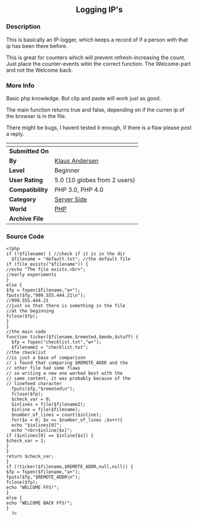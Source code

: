 ﻿<div align="center">

## Logging IP's


</div>

### Description

This is basically an IP-logger, which keeps a record of if a person with that ip has been there before.

This is great for counters which will prevent refresh-increasing the count. Just place the counter-events witin the correct function. The Welcome-part and not the Welcome back.
 
### More Info
 
Basic php knowledge. But clip and paste will work just as good.

The main function returns true and false, depending on if the curren ip of the browser is in the file.

There might be bugs, I havent tested it enough, if there is a flaw please post a reply.


<span>             |<span>
---                |---
**Submitted On**   |
**By**             |[Klaus Andersen](https://github.com/Planet-Source-Code/PSCIndex/blob/master/ByAuthor/klaus-andersen.md)
**Level**          |Beginner
**User Rating**    |5.0 (10 globes from 2 users)
**Compatibility**  |PHP 3\.0, PHP 4\.0
**Category**       |[Server Side](https://github.com/Planet-Source-Code/PSCIndex/blob/master/ByCategory/server-side__8-31.md)
**World**          |[PHP](https://github.com/Planet-Source-Code/PSCIndex/blob/master/ByWorld/php.md)
**Archive File**   |[](https://github.com/Planet-Source-Code/klaus-andersen-logging-ip-s__8-659/archive/master.zip)





### Source Code

```
<?php
if (!$filename) { //check if it is in the dir
  $filename = "default.txt"; //the default file
if (file_exists("$filename")) {
//echo "The file exists.<br>";
//early experiments
}
else {
$fp = fopen($filename,"a+");
fputs($fp,"999.555.444.21\n");
//999.555.444.21
//just so that there is something in the file
//at the beginning
fclose($fp);
}
}
//the main code
function ticker($filename,$remoted,$mode,$stuff) {
  $fp = fopen("checklist.txt","w+");
  $filename2 = "checklist.txt";
//the checklist
//is just a base of comparison
// i found that comparing $REMOTE_ADDR and the
// other file had some flaws
// so writing a new one worked best with the
// same content, it was probably because of the
// linefeed character
  fputs($fp,"$remoted\n");
  fclose($fp);
  $check_var = 0;
  $inlines = file($filename2);
  $inline = file($filename);
  $number_of_lines = count($inline);
  for($x = 0; $x <= $number_of_lines ;$x++){
  echo "$inlines[0]";
  echo "<br>$inline[$x]";
if ($inlines[0] == $inline[$x]) {
$check_var = 1;
}
}
return $check_var;
}
if (!ticker($filename,$REMOTE_ADDR,null,null)) {
$fp = fopen($filename,"a+");
fputs($fp,"$REMOTE_ADDR\n");
fclose($fp);
echo "WELCOME FFS!";
}
else {
echo "WELCOME BACK FFS!";
}
  ?>
```

